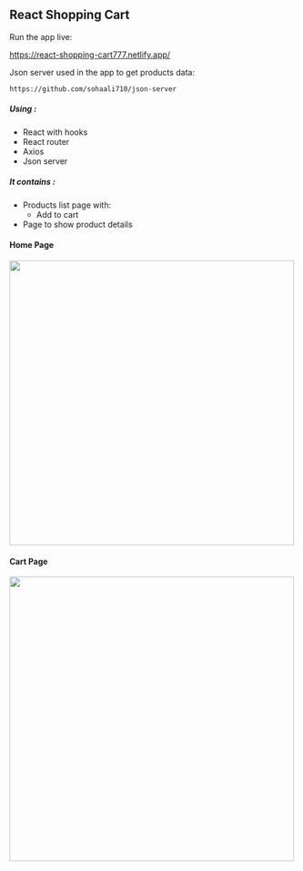 ## React Shopping Cart
Run the app live:

https://react-shopping-cart777.netlify.app/

Json server used in the app to get products data:

```
https://github.com/sohaali710/json-server
```

##### Using :
- React with hooks
- React router
- Axios
- Json server


##### It contains :
- Products list page with:
  - Add to cart
- Page to show product details


#### Home Page
<div>
  <img src="https://github.com/sohaali710/react-shoping-cart/blob/master/react-shopping-cart1.png" width="500">
</div>

#### Cart Page
<div>
  <img src="https://github.com/sohaali710/react-shoping-cart/blob/master/react-shopping-cart2.png" width="500">
</div>
